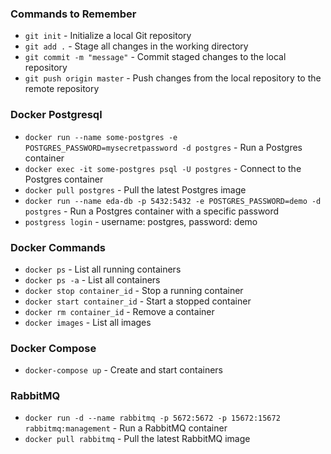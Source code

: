 ### Commands to Remember

- `git init` - Initialize a local Git repository
- `git add .` - Stage all changes in the working directory
- `git commit -m "message"` - Commit staged changes to the local repository
- `git push origin master` - Push changes from the local repository to the remote repository

### Docker Postgresql

- `docker run --name some-postgres -e POSTGRES_PASSWORD=mysecretpassword -d postgres` - Run a Postgres container
- `docker exec -it some-postgres psql -U postgres` - Connect to the Postgres container
- `docker pull postgres` - Pull the latest Postgres image
- `docker run --name eda-db -p 5432:5432 -e POSTGRES_PASSWORD=demo -d postgres` - Run a Postgres container with a specific password
- `postgress login` - username: postgres, password: demo

### Docker Commands

- `docker ps` - List all running containers
- `docker ps -a` - List all containers
- `docker stop container_id` - Stop a running container
- `docker start container_id` - Start a stopped container
- `docker rm container_id` - Remove a container
- `docker images` - List all images

### Docker Compose

- `docker-compose up` - Create and start containers

### RabbitMQ

- `docker run -d --name rabbitmq -p 5672:5672 -p 15672:15672 rabbitmq:management` - Run a RabbitMQ container
- `docker pull rabbitmq` - Pull the latest RabbitMQ image
